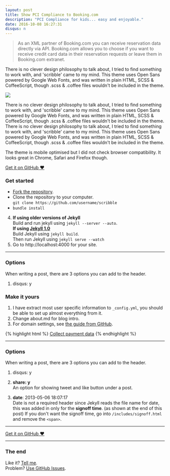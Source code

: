 ```yaml
---
layout: post
title: Show PCI Compliance to Booking.com
description: "PCI Compliance for kids... easy and enjoyable."
date: 2016-10-08 16:27:31
disqus: n
---
```


> As an XML partner of Booking.com you can receive reservation data directly via API. Booking.com allows you to choose if you want to receive credit card data in their reservation requests or leave them in Booking.com extranet.

There is no clever design philosophy to talk about, I tried to find something to work with, and 'scribble' came to my mind. This theme uses Open Sans powered by Google Web Fonts, and was written in plain HTML, SCSS & CoffeeScript, though .scss & .coffee files wouldn't be included in the theme.

<img src="{{ site.baseurl }}assets/images/swiss1.jpg">

There is no clever design philosophy to talk about, I tried to find something to work with, and 'scribble' came to my mind. This theme uses Open Sans powered by Google Web Fonts, and was written in plain HTML, SCSS & CoffeeScript, though .scss & .coffee files wouldn't be included in the theme.
There is no clever design philosophy to talk about, I tried to find something to work with, and 'scribble' came to my mind. This theme uses Open Sans powered by Google Web Fonts, and was written in plain HTML, SCSS & CoffeeScript, though .scss & .coffee files wouldn't be included in the theme.

The theme is mobile optimised but I did not check browser compatibility. It looks great in Chrome, Safari and Firefox though.

<a href="https://github.com/muan/scribble" target="_blank" class="big-button gray">Get it on GitHub &hearts;</a>


### Get started

- [Fork the repository](https://github.com/muan/scribble/fork).
- Clone the repository to your computer.<br /> `git clone https://github.com/username/scribble`
- `bundle install`
4. **If using older versions of Jekyll**<br />
  Build and run jekyll using `jekyll --server --auto`.<br />
  **If using [Jekyll 1.0](http://blog.parkermoore.de/2013/05/06/jekyll-1-dot-0-released/)**<br />
  Build Jekyll using `jekyll build`.<br />
  Then run Jekyll using `jekyll serve --watch`<br />
5. Go to http://localhost:4000 for your site.

---

### Options

When writing a post, there are 3 options you can add to the header.

1. disqus: y

### Make it yours


1. I have extract most user specific information to `_config.yml`, you should be able to set up almost everything from it.<br />
2. Change about.md for blog intro.
3. For domain settings, see [the guide from GitHub](https://help.github.com/articles/setting-up-a-custom-domain-with-pages).


{% highlight html %}
<a href="https://pilot.datatrans.biz/upp/jsp/upStart.jsp
            ?merchantId=1100004624
            &refno=pci-proxy-redirect
            &amount=1
            &currency=CHF
            &theme=DT2015
            &uppAliasOnly=yes">Collect payment data</a>
{% endhighlight %}

---

### Options

When writing a post, there are 3 options you can add to the header.

1. disqus: y

2. **share: y**<br />
  An option for showing tweet and like button under a post.

3. **date**: 2013-05-06 18:07:17<br />
  Date is not a required header since Jekyll reads the file name for date, this was added in only for the **signoff time**. (as shown at the end of this post) If you don't want the signoff time, go into `/includes/signoff.html` and remove the `<span>`.

---

<a href="https://github.com/muan/scribble" target="_blank" class="big-button red">Get it on GitHub &hearts;</a>

---

### The end

Like it? [Tell me](http://twitter.com/muanchiou).<br/>
Problem? [Use GitHub Issues](https://github.com/muan/scribble).
